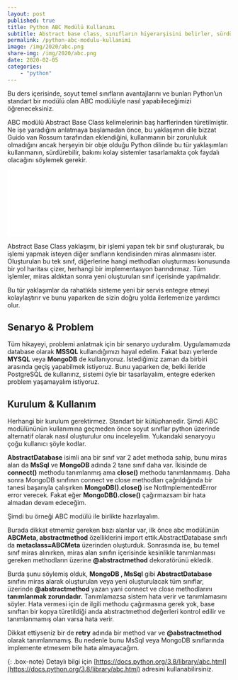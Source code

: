 ```yaml
---
layout: post
published: true
title: Python ABC Modülü Kullanımı
subtitle: Abstract base class, sınıfların hiyerarşisini belirler, sürdürülebilir, programcı dostu, bakımı kolay sistemler tasarlamaya yardımcı olur.
permalink: /python-abc-modulu-kullanimi
image: /img/2020/abc.png
share-img: /img/2020/abc.png
date: 2020-02-05
categories:
    - "python"
---
```

Bu ders içerisinde, soyut temel sınıfların avantajlarını ve bunları Python’un standart bir modülü olan ABC modülüyle nasıl yapabileceğimizi öğreneceksiniz.

ABC modülü Abstract Base Class kelimelerinin baş harflerinden türetilmiştir. Ne işe yaradığını anlatmaya başlamadan önce, bu yaklaşımın dile bizzat Guido van Rossum tarafından eklendiğini, kullanmanın bir zorunluluk olmadığını ancak herşeyin bir obje olduğu Python dilinde bu tür yaklaşımları kullanmanın, sürdürebilir, bakımı kolay sistemler tasarlamakta çok faydalı olacağını söylemek gerekir.

<div class="youtubeContainer">
<iframe src="//www.youtube.com/embed/LfUivJ_kU1k" frameborder="0" allowfullscreen="" class="youtubeVideo"></iframe>
</div>

Abstract Base Class yaklaşımı, bir işlemi yapan tek bir sınıf oluşturarak, bu işlemi yapmak isteyen diğer sınıfların kendisinden miras alınmasını ister. Oluşturulan bu tek sınıf, diğerlerine hangi methodları oluşturması konusunda bir yol haritası çizer, herhangi bir implementasyon barındırmaz. Tüm işlemler, miras aldıktan sonra yeni oluşturulan sınıf içerisinde yapılmalıdır.

Bu tür yaklaşımlar da rahatlıkla sisteme yeni bir servis entegre etmeyi kolaylaştırır ve bunu yaparken de sizin doğru yolda ilerlemenize yardımcı olur.

## Senaryo & Problem
Tüm hikayeyi, problemi anlatmak için bir senaryo uyduralım. Uygulamamızda database olarak **MSSQL** kullandığımızı hayal edelim. Fakat bazı yerlerde **MYSQL** veya **MongoDB** de kullanıyoruz. İstediğimiz zaman da birbiri arasında geçiş yapabilmek istiyoruz. Bunu yaparken de, belki ileride PostgreSQL de kullanırız, sistemi öyle bir tasarlayalım, entegre ederken problem yaşamayalım istiyoruz.


## Kurulum & Kullanım
Herhangi bir kurulum gerektirmez. Standart bir kütüphanedir. Şimdi ABC modülününün kullanımına geçmeden önce soyut sınıflar python üzerinde alternatif olarak nasıl oluşturulur onu inceleyelim. Yukarıdaki senaryoyu çoğu kullanıcı şöyle kodlar.

<script src="https://gist.github.com/sinanerdinc/4372260421ce2012ddad2a07421d84f8.js"></script>

**AbstractDatabase** isimli ana bir sınıf var 2 adet methoda sahip, bunu miras alan da **MsSql** ve **MongoDB** adında 2 tane sınıf daha var. İkisinde de **connect()** methodu tanımlanmış ama **close()** methodu tanımlanmamış. Daha sonra MongoDB sınıfının connect ve close methodları çağrıldığında bir tanesi başarıyla çalışırken **MongoDB().close()** ise NotImplementedError error verecek. Fakat eğer **MongoDB().close()** çağırmazsam bir hata almadan devam edeceğim.

Şimdi bu örneği ABC modülü ile birlikte hazırlayalım.

<script src="https://gist.github.com/sinanerdinc/a6ad2c1f376a9a94266a07ed7883eeed.js"></script>

Burada dikkat etmemiz gereken bazı alanlar var, ilk önce abc modülünün **ABCMeta, abstractmethod** özelliklerini import ettik.AbstractDatabase sınıfı da **metaclass=ABCMeta** üzerinden oluşturduk. Sonrasında ise, bu temel sınıf miras alınırken, miras alan sınıfın içerisinde kesinlikle tanımlanması gereken methodların üzerine **@abstractmethod**  dekoratörünü ekledik.

Burda şunu söylemiş olduk, **MongoDB , MsSql** gibi **AbstractDatabase** sınıfını miras alarak oluşturulan veya yeni oluşturulacak tüm sınıflar, üzerinde **@abstractmethod** yazan yani connect ve close methodlarını **tanımlanmak zorundadır.** Tanımlamazsa sistem hata verir ve tanımlamasını söyler. Hata vermesi için de ilgili methodu çağırmasına gerek yok, base sınıftan bir kopya türetildiği anda abstractmethod değerleri kontrol edilir ve tanımlanmamış olan varsa hata verir.

Dikkat ettiyseniz bir de **retry** adında bir method var ve **@abstractmethod** olarak tanımlanmamış. Bu nedenle bunu MsSql veya MongoDB sınıflarında implemente etmesem bile hata almayacağım.

{: .box-note}
Detaylı bilgi için [https://docs.python.org/3.8/library/abc.html](https://docs.python.org/3.8/library/abc.html) adresini kullanabilirsiniz.
